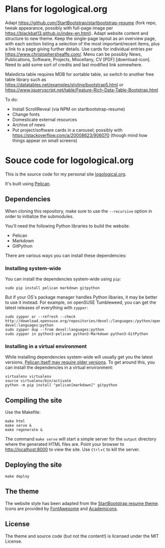 # Plans for logological.org

Adapt https://github.com/StartBootstrap/startbootstrap-resume (fork
repo, tweak appearance, possibly with full-page image per
https://blackbat13.github.io/index-en.html).  Adapt website content
and structure to new theme.  Keep the single-page layout as an
overview page, with each section listing a selection of the most
important/recent items, plus a link to a page giving further details.
Use cards for individual entries per
https://www.christophersheaffe.com/.  Menu can be possibly News,
Publications, Software, Projects, Miscellany, CV [PDF]
[download-icon].  Need to add some sort of credits and last modified
link somewhere.

Maledicta table requires MDB for sortable table, so switch to another 
free table library such as https://datatables.net/examples/styling/bootstrap5.html or https://www.jqueryscript.net/table/Feature-Rich-Data-Table-Bootstrap.html

To do:

* Install ScrollReveal (via NPM on startbootstrap-resume)
* Change fonts
* Domesticate external resources
* Archive of news
* Put project/software cards in a carousel; possibly with https://stackoverflow.com/a/20008623/906070 (though mind how things appear on small screens)

# Souce code for logological.org

This is the source code for my personal site
[logological.org](https://logological.org/).

It's built using [Pelican](http://getpelican.com/).

## Dependencies

When cloning this repository, make sure to use the `--recursive`
option in order to initialize the submodules.

You'll need the following Python libraries to build the website:

* Pelican
* Markdown
* GitPython

There are various ways you can install these dependencies:

### Installing system-wide

You can install the dependencies system-wide using `pip`:

    sudo pip install pelican markdown gitpython

But if your OS's package manager handles Python libaries, it may be
better to use it instead.  For example, on openSUSE Tumbleweed, you
can get the latest releases of everything with `zypper`:

	sudo zypper ar --refresh --check http://download.opensuse.org/repositories/devel:/languages:/python/openSUSE_Tumbleweed/ devel:languages:python
	sudo zypper dup --from devel:languages:python
	sudo zypper in python3-pelican python3-Markdown python3-GitPython

### Installing in a virtual environment

While installing dependencies system-wide will usually get you the
latest versions, [Pelican itself may require older
versions](https://github.com/getpelican/pelican/issues/2820).  To get
around this, you can install the dependencies in a virtual
environment:

	virtualenv virtualenv
	source virtualenv/bin/activate
	python -m pip install "pelican[markdown]" gitpython

## Compiling the site

Use the Makefile:

    make html
    make serve &
    make regenerate &

The command `make serve` will start a simple server for the `output`
directory where the generated HTML files are.  Point your browser to
[http://localhost:8000](http://localhost:8000) to view the site.  Use
`Ctrl`+`C` to kill the server.

## Deploying the site

    make deploy

## The theme

The website style has been adapted from the [StartBootstrap resume
theme](https://github.com/StartBootstrap/startbootstrap-resume). Icons
are provided by [FontAwesome](http://fontawesome.io/) and
[Academicons](http://jpswalsh.github.io/academicons/).

## License

The theme and source code (but not the content!) is licensed under the
MIT License.

